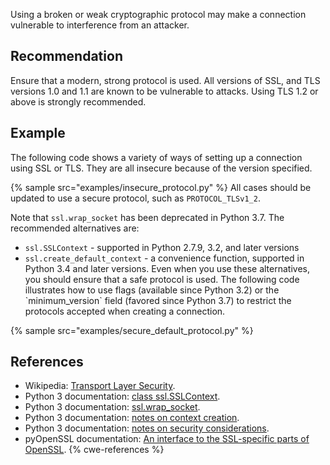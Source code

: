 Using a broken or weak cryptographic protocol may make a connection vulnerable to interference from an attacker.


## Recommendation
Ensure that a modern, strong protocol is used. All versions of SSL, and TLS versions 1.0 and 1.1 are known to be vulnerable to attacks. Using TLS 1.2 or above is strongly recommended.


## Example
The following code shows a variety of ways of setting up a connection using SSL or TLS. They are all insecure because of the version specified.

{% sample src="examples/insecure_protocol.py" %}
All cases should be updated to use a secure protocol, such as `PROTOCOL_TLSv1_2`.

Note that `ssl.wrap_socket` has been deprecated in Python 3.7. The recommended alternatives are:

* `ssl.SSLContext` - supported in Python 2.7.9, 3.2, and later versions
* `ssl.create_default_context` - a convenience function, supported in Python 3.4 and later versions.
Even when you use these alternatives, you should ensure that a safe protocol is used. The following code illustrates how to use flags (available since Python 3.2) or the \`minimum_version\` field (favored since Python 3.7) to restrict the protocols accepted when creating a connection.

{% sample src="examples/secure_default_protocol.py" %}

## References
* Wikipedia: [ Transport Layer Security](https://en.wikipedia.org/wiki/Transport_Layer_Security).
* Python 3 documentation: [ class ssl.SSLContext](https://docs.python.org/3/library/ssl.html#ssl.SSLContext).
* Python 3 documentation: [ ssl.wrap_socket](https://docs.python.org/3/library/ssl.html#ssl.wrap_socket).
* Python 3 documentation: [ notes on context creation](https://docs.python.org/3/library/ssl.html#functions-constants-and-exceptions).
* Python 3 documentation: [ notes on security considerations](https://docs.python.org/3/library/ssl.html#ssl-security).
* pyOpenSSL documentation: [ An interface to the SSL-specific parts of OpenSSL](https://pyopenssl.org/en/stable/api/ssl.html).
{% cwe-references %}
